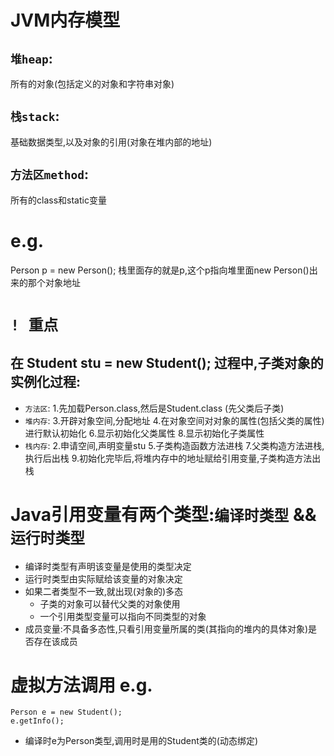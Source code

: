 <!--
 * @Author: Weidows
 * @Date: 2020-09-11 23:17:51
 * @LastEditors: Weidows
 * @LastEditTime: 2020-09-12 10:59:04
 * @FilePath: \Weidows\Java\src\main\java\twenty\september\jvm_model\README.md
-->
# JVM内存模型
  ## `堆heap`:
  所有的对象(包括定义的对象和字符串对象)
  ## `栈stack`:
  基础数据类型,以及对象的引用(对象在堆内部的地址)
  ## `方法区method`:
  所有的class和static变量

# e.g.
  Person p = new Person();
  栈里面存的就是p,这个p指向堆里面new Person()出来的那个对象地址
  

# `! 重点`
## 在 Student stu = new Student(); 过程中,子类对象的实例化过程:
  - `方法区`:
    1.先加载Person.class,然后是Student.class  (先父类后子类)
  - `堆内存`:
    3.开辟对象空间,分配地址
    4.在对象空间对对象的属性(包括父类的属性)进行默认初始化
    6.显示初始化父类属性
    8.显示初始化子类属性
  - `栈内存`:
    2.申请空间,声明变量stu
    5.子类构造函数方法进栈
    7.父类构造方法进栈,执行后出栈
    9.初始化完毕后,将堆内存中的地址赋给引用变量,子类构造方法出栈


# Java引用变量有两个类型:`编译时类型` && `运行时类型`
  - 编译时类型有声明该变量是使用的类型决定
  - 运行时类型由实际赋给该变量的对象决定
  - 如果二者类型不一致,就出现(对象的)多态
    - 子类的对象可以替代父类的对象使用
    - 一个引用类型变量可以指向不同类型的对象
  - 成员变量:不具备多态性,只看引用变量所属的类(其指向的堆内的具体对象)是否存在该成员

# 虚拟方法调用 e.g.
  ```
  Person e = new Student();
  e.getInfo();
  ```
  - 编译时e为Person类型,调用时是用的Student类的(动态绑定)